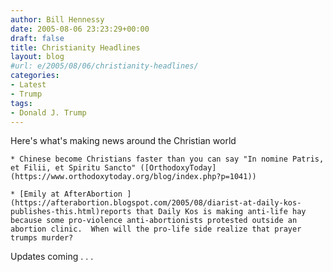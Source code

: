 ```yaml
---
author: Bill Hennessy
date: 2005-08-06 23:23:29+00:00
draft: false
title: Christianity Headlines
layout: blog
#url: e/2005/08/06/christianity-headlines/
categories:
- Latest
- Trump
tags:
- Donald J. Trump
---
```


Here's what's making news around the Christian world

	* Chinese become Christians faster than you can say "In nomine Patris, et Filii, et Spiritu Sancto" ([OrthodoxyToday](https://www.orthodoxytoday.org/blog/index.php?p=1041))

	* [Emily at AfterAbortion ](https://afterabortion.blogspot.com/2005/08/diarist-at-daily-kos-publishes-this.html)reports that Daily Kos is making anti-life hay because some pro-violence anti-abortionists protested outside an abortion clinic.  When will the pro-life side realize that prayer trumps murder?


Updates coming . . .


